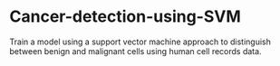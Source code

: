 # Cancer-detection-using-SVM
Train a model using a support vector machine approach to distinguish between benign and malignant cells using human cell records data. 
